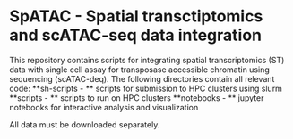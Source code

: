 # SpATAC - Spatial transctiptomics and scATAC-seq data integration
This repository contains scripts for integrating spatial transcriptomics (ST) data with single cell assay for transposase accessible chromatin using sequencing (scATAC-deq). The following directories contain all relevant code:
**sh-scripts - ** scripts for submission to HPC clusters using slurm
**scripts - ** scripts to run on HPC clusters
**notebooks - ** jupyter notebooks for interactive analysis and visualization

All data must be downloaded separately.
